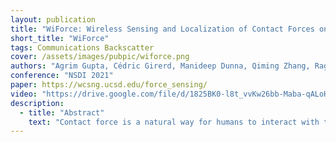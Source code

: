 ```yaml
---
layout: publication
title: "WiForce: Wireless Sensing and Localization of Contact Forces on a Space Continuum"
short_title: "WiForce"
tags: Communications Backscatter
cover: /assets/images/pubpic/wiforce.png
authors: "Agrim Gupta, Cédric Girerd, Manideep Dunna, Qiming Zhang, Raghav Subbaraman, Tania Morimoto, Dinesh Bharadia"
conference: "NSDI 2021"
paper: https://wcsng.ucsd.edu/force_sensing/
video: "https://drive.google.com/file/d/1825BK0-l8t_vvKw26bb-Maba-qALoHEl/preview"
description:
  - title: "Abstract"
    text: "Contact force is a natural way for humans to interact with the physical world around us. However, most of our interactions with the digital world are largely based on a simple binary sense of touch (contact or no contact). Similarly, when interacting with robots to perform complex tasks, such as surgery, richer force information that includes both magnitude and contact location is important for task performance. To address these challenges, we present the design and fabrication of WiForce which is a ‘wireless’ sensor, sentient to contact force magnitude and location. WiForce achieves this by transducing force magnitude and location, to phase changes of an incident RF signal of a backscattering tag. The phase changes are thus modulated into the backscattered RF signal, which enables measurement of force magnitude and contact location by inferring the phases of the reflected RF signal. WiForce’s sensor is designed to support wide-band frequencies all the way up to 3 GHz. We evaluate the force sensing wirelessly in different environments, including through phantom tissue, and achieve force accuracy of 0.3 N and contact location accuracy of 0.6 mm."
---
```



